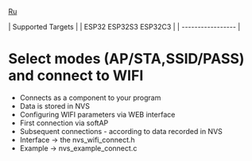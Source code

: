 [Ru](/README-RU.md)

| Supported Targets |
| ESP32 ESP32S3 ESP32C3 |
| ----------------- |

# Select modes (AP/STA,SSID/PASS) and connect to WIFI
  - Connects as a component to your program
  - Data is stored in NVS
  - Configuring WIFI parameters via WEB interface
  - First connection via softAP
  - Subsequent connections - according to data recorded in NVS
  - Interface -> the nvs_wifi_connect.h 
  - Example   -> nvs_example_connect.c
